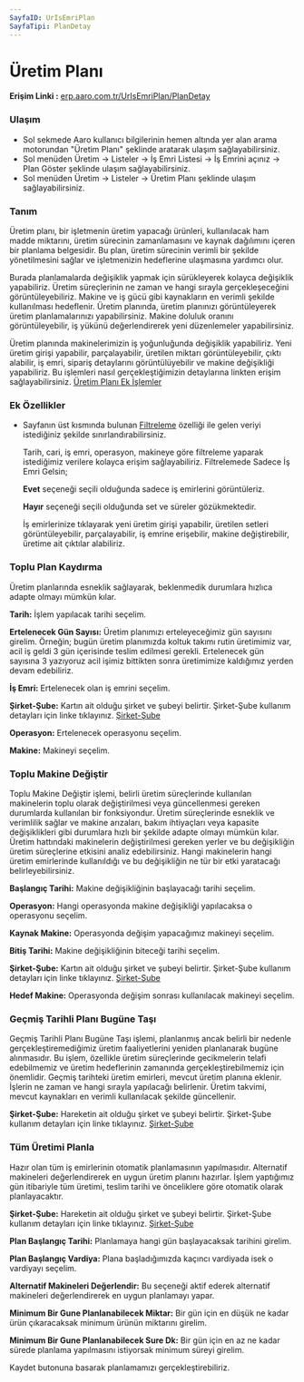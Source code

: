 ```yaml
---
SayfaID: UrIsEmriPlan
SayfaTipi: PlanDetay
---
```


# Üretim Planı

**Erişim Linki :** [erp.aaro.com.tr/UrIsEmriPlan/PlanDetay](erp.aaro.com.tr/UrIsEmriPlan/PlanDetay)

### Ulaşım

- Sol sekmede Aaro kullanıcı bilgilerinin hemen altında yer alan arama motorundan "Üretim Planı" şeklinde aratarak ulaşım sağlayabilirsiniz.
- Sol menüden Üretim -> Listeler -> İş Emri Listesi -> İş Emrini açınız -> Plan Göster şeklinde ulaşım sağlayabilirsiniz.
- Sol menüden Üretim -> Listeler -> Üretim Planı şeklinde ulaşım sağlayabilirsiniz.

### Tanım

Üretim planı, bir işletmenin üretim yapacağı ürünleri, kullanılacak ham madde miktarını, üretim sürecinin zamanlamasını ve kaynak dağılımını içeren bir planlama belgesidir. 
Bu plan, üretim sürecinin verimli bir şekilde yönetilmesini sağlar ve işletmenizin hedeflerine ulaşmasına yardımcı olur.

Burada planlamalarda değişiklik yapmak için sürükleyerek kolayca değişiklik yapabiliriz.
Üretim süreçlerinin ne zaman ve hangi sırayla gerçekleşeceğini görüntüleyebiliriz. 
Makine ve iş gücü gibi kaynakların en verimli şekilde kullanılması hedeflenir.
Üretim planında, üretim planınızı görüntüleyerek üretim planlamalarınızı yapabilirsiniz.
Makine doluluk oranını görüntüleyebilir, iş yükünü değerlendirerek yeni düzenlemeler yapabilirsiniz.

Üretim planında makinelerimizin iş yoğunluğunda değişiklik yapabiliriz.
Yeni üretim girişi yapabilir, parçalayabilir, üretilen miktarı görüntüleyebilir, çıktı alabilir, iş emri, sipariş detaylarını görüntülüyebilir ve makine değişikliği yapabiliriz.
Bu işlemleri nasıl gerçekleştiğimizin detaylarına linkten erişim sağlayabilirsiniz. [Üretim Planı Ek İşlemler](../Uretim/UretimPlaniEkIslemleri.md)

### Ek Özellikler 

- Sayfanın üst kısmında bulunan [Filtreleme](../TemelOzellikler/SayfaKisitlari.md) özelliği ile gelen veriyi istediğiniz şekilde sınırlandırabilirsiniz.
	
	Tarih, cari, iş emri, operasyon, makineye göre filtreleme yaparak istediğimiz verilere kolayca erişim sağlayabiliriz.
	Filtrelemede Sadece İş Emri Gelsin;
	
	**Evet** seçeneği seçili olduğunda sadece iş emirlerini görüntüleriz.

	**Hayır** seçeneği seçili olduğunda set ve süreler gözükmektedir.
	
	İş emirlerinize tıklayarak yeni üretim girişi yapabilir, üretilen setleri görüntüleyebilir, parçalayabilir, iş emrine erişebilir, makine değiştirebilir, üretime ait çıktılar alabiliriz.


### Toplu Plan Kaydırma

Üretim planlarında esneklik sağlayarak, beklenmedik durumlara hızlıca adapte olmayı mümkün kılar.

**Tarih:** İşlem yapılacak tarihi seçelim.

**Ertelenecek Gün Sayısı:** Üretim planımızı erteleyeceğimiz gün sayısını girelim.
	Örneğin; bugün üretim planımızda koltuk takımı rutin üretimimiz var, acil iş geldi 3 gün içerisinde teslim edilmesi gerekli. 
	Ertelenecek gün sayısına 3 yazıyoruz acil işimiz bittikten sonra üretimimize kaldığımız yerden devam edebiliriz.


**İş Emri:** Ertelenecek olan iş emrini seçelim.

**Şirket-Şube:** Kartın ait olduğu şirket ve şubeyi belirtir. Şirket-Şube kullanım detayları için linke tıklayınız. [Şirket-Şube](../TemelOzellikler/SirketSubeKart.md)

**Operasyon:** Ertelenecek operasyonu seçelim.

**Makine:** Makineyi seçelim.

### Toplu Makine Değiştir

Toplu Makine Değiştir işlemi, belirli üretim süreçlerinde kullanılan makinelerin toplu olarak değiştirilmesi veya güncellenmesi gereken durumlarda kullanılan bir fonksiyondur. 
Üretim süreçlerinde esneklik ve verimlilik sağlar ve makine arızaları, bakım ihtiyaçları veya kapasite değişiklikleri gibi durumlara hızlı bir şekilde adapte olmayı mümkün kılar.
Üretim hattındaki makinelerin değiştirilmesi gereken yerler ve bu değişikliğin üretim süreçlerine etkisini analiz edebilirsiniz. 
Hangi makinelerin hangi üretim emirlerinde kullanıldığı ve bu değişikliğin ne tür bir etki yaratacağı belirleyebilirsiniz.

**Başlangıç Tarihi:** Makine değişikliğinin başlayacağı tarihi seçelim.

**Operasyon:** Hangi operasyonda makine değişikliği yapılacaksa o operasyonu seçelim.

**Kaynak Makine:** Operasyonda değişim yapacağımız makineyi seçelim.

**Bitiş Tarihi:** Makine değişikliğinin biteceği tarihi seçelim.

**Şirket-Şube:** Kartın ait olduğu şirket ve şubeyi belirtir. Şirket-Şube kullanım detayları için linke tıklayınız. [Şirket-Şube](../TemelOzellikler/SirketSubeKart.md)

**Hedef Makine:** Operasyonda değişim sonrası kullanılacak makineyi seçelim.

### Geçmiş Tarihli Planı Bugüne Taşı 

Geçmiş Tarihli Planı Bugüne Taşı işlemi, planlanmış ancak belirli bir nedenle gerçekleştiremediğimiz üretim faaliyetlerini yeniden planlanarak bugüne alınmasıdır. 
Bu işlem, özellikle üretim süreçlerinde gecikmelerin telafi edebilmemiz ve üretim hedeflerinin zamanında gerçekleştirebilmemiz için önemlidir.
Geçmiş tarihteki üretim emirleri, mevcut üretim planına eklenir. 
İşlerin ne zaman ve hangi sırayla yapılacağı belirlenir. 
Üretim takvimi, mevcut kaynakları en verimli kullanılacak şekilde güncellenir.

**Şirket-Şube:** Hareketin ait olduğu şirket ve şubeyi belirtir. Şirket-Şube kullanım detayları için linke tıklayınız. [Şirket-Şube](../TemelOzellikler/SirketSubeHareket.md)

### Tüm Üretimi Planla

Hazır olan tüm iş emirlerinin otomatik planlamasının yapılmasıdır. 
Alternatif makineleri değerlendirerek en uygun üretim planını hazırlar.
İşlem yaptığımız gün itibariyle tüm üretimi, teslim tarihi ve önceliklere göre otomatik olarak planlayacaktır.

**Şirket-Şube:** Hareketin ait olduğu şirket ve şubeyi belirtir. Şirket-Şube kullanım detayları için linke tıklayınız. [Şirket-Şube](../TemelOzellikler/SirketSubeHareket.md)

**Plan Başlangıç Tarihi:** Planlamaya hangi gün başlayacaksak tarihini girelim.

**Plan Başlangıç Vardiya:** Plana başladığımızda kaçıncı vardiyada isek o vardiyayı seçelim.

**Alternatif Makineleri Değerlendir:** Bu seçeneği aktif ederek alternatif makineleri değerlendirerek en uygun planlamayı yapar.

**Minimum Bir Gune Planlanabilecek Miktar:** Bir gün için en düşük ne kadar ürün çıkaracaksak minimum ürünün miktarını girelim.

**Minimum Bir Gune Planlanabilecek Sure Dk:** Bir gün için en az ne kadar sürede planlama yapılmasını istiyorsak minimum süreyi girelim.

Kaydet butonuna basarak planlamamızı gerçekleştirebiliriz.


